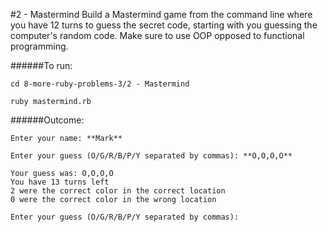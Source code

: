 #2 - Mastermind
Build a Mastermind game from the command line where you have 12 turns to guess the secret code, starting with you guessing the computer's random code. Make sure to use OOP opposed to functional programming.

######To run:
```
cd 8-more-ruby-problems-3/2 - Mastermind
```
```
ruby mastermind.rb
```

######Outcome:
```
Enter your name: **Mark**
```
```
Enter your guess (O/G/R/B/P/Y separated by commas): **O,O,O,O**
```
```
Your guess was: O,O,O,O
You have 13 turns left
2 were the correct color in the correct location
0 were the correct color in the wrong location

Enter your guess (O/G/R/B/P/Y separated by commas):
```